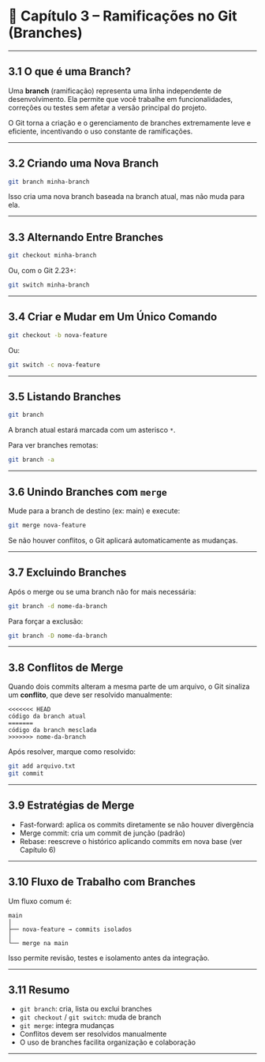 # 📘 Capítulo 3 – Ramificações no Git (Branches)

---

## 3.1 O que é uma Branch?

Uma **branch** (ramificação) representa uma linha independente de desenvolvimento. Ela permite que você trabalhe em funcionalidades, correções ou testes sem afetar a versão principal do projeto.

O Git torna a criação e o gerenciamento de branches extremamente leve e eficiente, incentivando o uso constante de ramificações.

---

## 3.2 Criando uma Nova Branch

```bash
git branch minha-branch
```

Isso cria uma nova branch baseada na branch atual, mas não muda para ela.

---

## 3.3 Alternando Entre Branches

```bash
git checkout minha-branch
```

Ou, com o Git 2.23+:

```bash
git switch minha-branch
```

---

## 3.4 Criar e Mudar em Um Único Comando

```bash
git checkout -b nova-feature
```

Ou:

```bash
git switch -c nova-feature
```

---

## 3.5 Listando Branches

```bash
git branch
```

A branch atual estará marcada com um asterisco ```*```.

Para ver branches remotas:

```bash
git branch -a
```

---

## 3.6 Unindo Branches com ```merge```

Mude para a branch de destino (ex: main) e execute:

```bash
git merge nova-feature
```

Se não houver conflitos, o Git aplicará automaticamente as mudanças.

---

## 3.7 Excluindo Branches

Após o merge ou se uma branch não for mais necessária:

```bash
git branch -d nome-da-branch
```

Para forçar a exclusão:

```bash
git branch -D nome-da-branch
```

---

## 3.8 Conflitos de Merge

Quando dois commits alteram a mesma parte de um arquivo, o Git sinaliza um **conflito**, que deve ser resolvido manualmente:

```plaintext
<<<<<<< HEAD
código da branch atual
=======
código da branch mesclada
>>>>>>> nome-da-branch
```

Após resolver, marque como resolvido:

```bash
git add arquivo.txt
git commit
```

---

## 3.9 Estratégias de Merge

- Fast-forward: aplica os commits diretamente se não houver divergência
- Merge commit: cria um commit de junção (padrão)
- Rebase: reescreve o histórico aplicando commits em nova base (ver Capítulo 6)

---

## 3.10 Fluxo de Trabalho com Branches

Um fluxo comum é:

```plaintext
main
│
├── nova-feature → commits isolados
│
└── merge na main
```

Isso permite revisão, testes e isolamento antes da integração.

---

## 3.11 Resumo

- ```git branch```: cria, lista ou exclui branches
- ```git checkout``` / ```git switch```: muda de branch
- ```git merge```: integra mudanças
- Conflitos devem ser resolvidos manualmente
- O uso de branches facilita organização e colaboração

---
